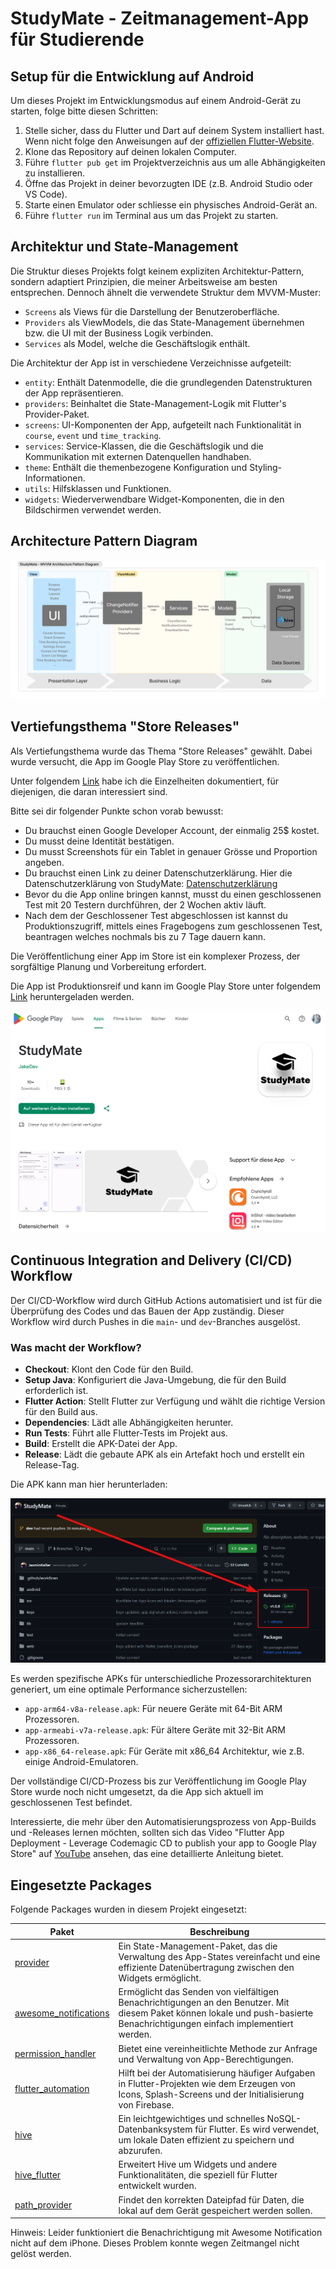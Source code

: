 # StudyMate - Zeitmanagement-App für Studierende

## Setup für die Entwicklung auf Android
Um dieses Projekt im Entwicklungsmodus auf einem Android-Gerät zu starten, folge bitte diesen Schritten:

1. Stelle sicher, dass du Flutter und Dart auf deinem System installiert hast. Wenn nicht folge den Anweisungen auf der [offiziellen Flutter-Website](https://flutter.dev/docs/get-started/install).
2. Klone das Repository auf deinen lokalen Computer.
3. Führe `flutter pub get` im Projektverzeichnis aus um alle Abhängigkeiten zu installieren.
4. Öffne das Projekt in deiner bevorzugten IDE (z.B. Android Studio oder VS Code).
5. Starte einen Emulator oder schliesse ein physisches Android-Gerät an.
6. Führe `flutter run` im Terminal aus um das Projekt zu starten.

## Architektur und State-Management

Die Struktur dieses Projekts folgt keinem expliziten Architektur-Pattern, sondern adaptiert Prinzipien, die meiner Arbeitsweise am besten entsprechen. Dennoch ähnelt die verwendete Struktur dem MVVM-Muster:

- `Screens` als Views für die Darstellung der Benutzeroberfläche.
- `Providers` als ViewModels, die das State-Management übernehmen bzw. die UI mit der Business Logik verbinden.
- `Services` als Model, welche die Geschäftslogik enthält.


Die Architektur der App ist in verschiedene Verzeichnisse aufgeteilt:

- `entity`: Enthält Datenmodelle, die die grundlegenden Datenstrukturen der App repräsentieren.
- `providers`: Beinhaltet die State-Management-Logik mit Flutter's Provider-Paket.
- `screens`: UI-Komponenten der App, aufgeteilt nach Funktionalität in `course`, `event` und `time_tracking`.
- `services`: Service-Klassen, die die Geschäftslogik und die Kommunikation mit externen Datenquellen handhaben.
- `theme`: Enthält die themenbezogene Konfiguration und Styling-Informationen.
- `utils`: Hilfsklassen und Funktionen.
- `widgets`: Wiederverwendbare Widget-Komponenten, die in den Bildschirmen verwendet werden.

## Architecture Pattern Diagram
![Architecture Pattern Diagram ](readme_images/architecture_diagram_2.png)


## Vertiefungsthema "Store Releases"

Als Vertiefungsthema wurde das Thema "Store Releases" gewählt. Dabei wurde versucht, die App im Google Play Store zu veröffentlichen. 

Unter folgendem [Link](https://jake-knowledge.notion.site/Store-Releases-1c57569a2c564be9b6cf3ea83cc26376) habe ich die Einzelheiten dokumentiert, für diejenigen, die daran interessiert sind.

Bitte sei dir folgender Punkte schon vorab bewusst: 

- Du brauchst einen Google Developer Account, der einmalig 25$ kostet.
- Du musst deine Identität bestätigen.
- Du musst Screenshots für ein Tablet in genauer Grösse und Proportion angeben.
- Du brauchst einen Link zu deiner Datenschutzerklärung. Hier die Datenschutzerklärung von StudyMate: [Datenschutzerklärung](https://jasminkeller.wixsite.com/jakedev)
- Bevor du die App online bringen kannst, musst du einen geschlossenen Test mit 20 Testern durchführen, der 2 Wochen aktiv läuft.
- Nach dem der Geschlossener Test abgeschlossen ist kannst du Produktionszugriff, mittels eines Fragebogens zum geschlossenen Test, beantragen welches nochmals bis zu 7 Tage dauern kann.

Die Veröffentlichung einer App im Store ist ein komplexer Prozess, der sorgfältige Planung und Vorbereitung erfordert.

Die App ist Produktionsreif und kann im Google Play Store unter folgendem [Link](https://play.google.com/store/apps/details?id=ch.hftm.studymate) heruntergeladen werden. 

![Google Play Store ](readme_images/study_mate_google_play_store.png)

## Continuous Integration and Delivery (CI/CD) Workflow

Der CI/CD-Workflow wird durch GitHub Actions automatisiert und ist für die Überprüfung des Codes und das Bauen der App zuständig. 
Dieser Workflow wird durch Pushes in die `main`- und `dev`-Branches ausgelöst.

### Was macht der Workflow?
- **Checkout**: Klont den Code für den Build.
- **Setup Java**: Konfiguriert die Java-Umgebung, die für den Build erforderlich ist.
- **Flutter Action**: Stellt Flutter zur Verfügung und wählt die richtige Version für den Build aus.
- **Dependencies**: Lädt alle Abhängigkeiten herunter.
- **Run Tests**: Führt alle Flutter-Tests im Projekt aus.
- **Build**: Erstellt die APK-Datei der App.
- **Release**: Lädt die gebaute APK als ein Artefakt hoch und erstellt ein Release-Tag.


Die APK kann man hier herunterladen:

![Github Releases ](readme_images/releases.png)

Es werden spezifische APKs für unterschiedliche Prozessorarchitekturen generiert, um eine optimale Performance sicherzustellen:
- `app-arm64-v8a-release.apk`: Für neuere Geräte mit 64-Bit ARM Prozessoren.
- `app-armeabi-v7a-release.apk`: Für ältere Geräte mit 32-Bit ARM Prozessoren.
- `app-x86_64-release.apk`: Für Geräte mit x86_64 Architektur, wie z.B. einige Android-Emulatoren.

Der vollständige CI/CD-Prozess bis zur Veröffentlichung im Google Play Store wurde noch nicht umgesetzt, da die App sich aktuell im geschlossenen Test befindet.

Interessierte, die mehr über den Automatisierungsprozess von App-Builds und -Releases lernen möchten, sollten sich das Video "Flutter App Deployment - Leverage Codemagic CD to publish your app to Google Play Store" auf [YouTube](https://www.youtube.com/watch?v=mg8_pM7sGM8) ansehen, das eine detaillierte Anleitung bietet.


## Eingesetzte Packages
Folgende Packages wurden in diesem Projekt eingesetzt:

| Paket                  | Beschreibung |
|------------------------|--------------|
| [provider](https://pub.dev/packages/provider) | Ein State-Management-Paket, das die Verwaltung des App-States vereinfacht und eine effiziente Datenübertragung zwischen den Widgets ermöglicht. |
| [awesome_notifications](https://pub.dev/packages/awesome_notifications) | Ermöglicht das Senden von vielfältigen Benachrichtigungen an den Benutzer. Mit diesem Paket können lokale und push-basierte Benachrichtigungen einfach implementiert werden. |
| [permission_handler](https://pub.dev/packages/permission_handler) | Bietet eine vereinheitlichte Methode zur Anfrage und Verwaltung von App-Berechtigungen. |
| [flutter_automation](https://pub.dev/packages/flutter_automation) | Hilft bei der Automatisierung häufiger Aufgaben in Flutter-Projekten wie dem Erzeugen von Icons, Splash-Screens und der Initialisierung von Firebase. |
| [hive](https://pub.dev/packages/hive) | Ein leichtgewichtiges und schnelles NoSQL-Datenbanksystem für Flutter. Es wird verwendet, um lokale Daten effizient zu speichern und abzurufen. |
| [hive_flutter](https://pub.dev/packages/hive_flutter) | Erweitert Hive um Widgets und andere Funktionalitäten, die speziell für Flutter entwickelt wurden. |
| [path_provider](https://pub.dev/packages/path_provider) | Findet den korrekten Dateipfad für Daten, die lokal auf dem Gerät gespeichert werden sollen. |

Hinweis: Leider funktioniert die Benachrichtigung mit Awesome Notification nicht auf dem iPhone. Dieses Problem konnte wegen Zeitmangel nicht gelöst werden.